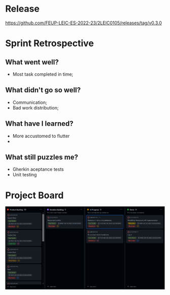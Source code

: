 # Release
https://github.com/FEUP-LEIC-ES-2022-23/2LEIC0105/releases/tag/v0.3.0


# Sprint Retrospective


## What went well?
 
 - Most task completed in time;
 
## What didn't go so well?

- Communication;
- Bad work distribution;


 ## What have I learned?

- More accustomed to flutter
- 

 ## What still puzzles me?

- Gherkin aceptance tests
- Unit testing
 
 # Project Board
 <p align="center" justify="center">
  <img src="../images/Board2.png"/>
</p>
 
 
